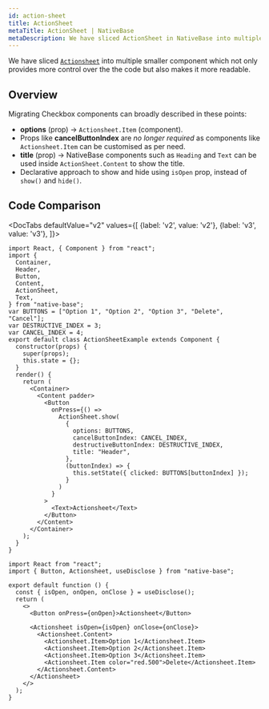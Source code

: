 ```yaml
---
id: action-sheet
title: ActionSheet
metaTitle: ActionSheet | NativeBase
metaDescription: We have sliced ActionSheet in NativeBase into multiple smaller components to provide more control over the code and to make it more readable. Know more here.
---
```


We have sliced [`Actionsheet`](/action-sheet) into multiple smaller component which not only provides more control over the the code but also makes it more readable.

## Overview

Migrating Checkbox components can broadly described in these points:

- **options** (prop) → `Actionsheet.Item` (component).
- Props like **cancelButtonIndex** are _no longer required_ as components like `Actionsheet.Item` can be customised as per need.
- **title** (prop) → NativeBase components such as `Heading` and `Text` can be used inside `ActionSheet.Content` to show the title.
- Declarative approach to show and hide using `isOpen` prop, instead of `show()` and `hide()`.

## Code Comparison

<DocTabs
defaultValue="v2"
values={[
{label: 'v2', value: 'v2'},
{label: 'v3', value: 'v3'},
]}>
<DocTabItem value="v2">

```tsx
import React, { Component } from "react";
import {
  Container,
  Header,
  Button,
  Content,
  ActionSheet,
  Text,
} from "native-base";
var BUTTONS = ["Option 1", "Option 2", "Option 3", "Delete", "Cancel"];
var DESTRUCTIVE_INDEX = 3;
var CANCEL_INDEX = 4;
export default class ActionSheetExample extends Component {
  constructor(props) {
    super(props);
    this.state = {};
  }
  render() {
    return (
      <Container>
        <Content padder>
          <Button
            onPress={() =>
              ActionSheet.show(
                {
                  options: BUTTONS,
                  cancelButtonIndex: CANCEL_INDEX,
                  destructiveButtonIndex: DESTRUCTIVE_INDEX,
                  title: "Header",
                },
                (buttonIndex) => {
                  this.setState({ clicked: BUTTONS[buttonIndex] });
                }
              )
            }
          >
            <Text>Actionsheet</Text>
          </Button>
        </Content>
      </Container>
    );
  }
}
```

</DocTabItem>
<DocTabItem value="v3">

```tsx
import React from "react";
import { Button, Actionsheet, useDisclose } from "native-base";

export default function () {
  const { isOpen, onOpen, onClose } = useDisclose();
  return (
    <>
      <Button onPress={onOpen}>Actionsheet</Button>

      <Actionsheet isOpen={isOpen} onClose={onClose}>
        <Actionsheet.Content>
          <Actionsheet.Item>Option 1</Actionsheet.Item>
          <Actionsheet.Item>Option 2</Actionsheet.Item>
          <Actionsheet.Item>Option 3</Actionsheet.Item>
          <Actionsheet.Item color="red.500">Delete</Actionsheet.Item>
        </Actionsheet.Content>
      </Actionsheet>
    </>
  );
}
```

</DocTabItem>
</DocTabs>
